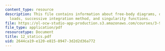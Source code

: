 ```yaml
---
content_type: resource
description: This file contains information about free-body diagrams, distributed
  loads, successive integration method, and singularity functions.
file: https://ol-ocw-studio-app-production.s3.amazonaws.com/courses/3-91-mechanical-behavior-of-plastics-spring-2007/2644ca19e120e81589473d2d2d36a772_12_statics.pdf
file_type: application/pdf
resourcetype: Document
title: 12_statics.pdf
uid: 2644ca19-e120-e815-8947-3d2d2d36a772
---
```


